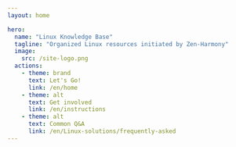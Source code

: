 ```yaml
---
layout: home

hero:
  name: "Linux Knowledge Base"
  tagline: "Organized Linux resources initiated by Zen-Harmony"
  image: 
    src: /site-logo.png
  actions:
    - theme: brand
      text: Let's Go!
      link: /en/home
    - theme: alt
      text: Get involved
      link: /en/instructions
    - theme: alt
      text: Common Q&A
      link: /en/Linux-solutions/frequently-asked
---
```

